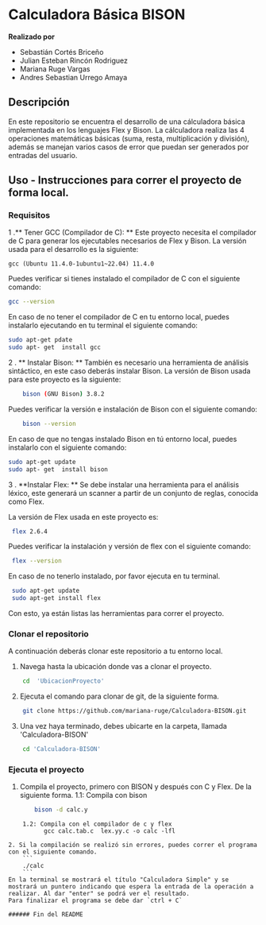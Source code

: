 # Calculadora Básica BISON

**Realizado por** 
- Sebastián Cortés Briceño
- Julian Esteban Rincón Rodriguez
- Mariana Ruge Vargas
-  Andres Sebastian Urrego Amaya

## Descripción
En este repositorio se encuentra el desarrollo de una cálculadora básica implementada en los lenguajes Flex y Bison. La cálculadora realiza las 4 operaciones matemáticas básicas (suma, resta, multiplicación y división), además se manejan varios casos de error que puedan ser generados por entradas del usuario. 

## Uso - Instrucciones para correr el proyecto de forma local.

### Requisitos
1 .**  Tener GCC  (Compilador de C): **
Este proyecto necesita el compilador de C para generar los ejecutables necesarios de Flex y Bison. La versión usada para el desarrollo es la siguiente:

    gcc (Ubuntu 11.4.0-1ubuntu1~22.04) 11.4.0

Puedes verificar si tienes instalado el compilador de C con el siguiente comando:
```bash
gcc --version
```
En caso de no tener el compilador de C en tu entorno local, puedes instalarlo  ejecutando en tu terminal el siguiente comando:
```bash
sudo apt-get pdate
sudo apt- get  install gcc
```

2 .  ** Instalar Bison: **
También es necesario una herramienta de análisis sintáctico, en este caso deberás instalar Bison. La versión de Bison usada para este proyecto es la siguiente:
```bash
	bison (GNU Bison) 3.8.2
```
Puedes verificar la versión e instalación de Bison con el siguiente comando:
```bash
	bison --version
```
En caso de que no tengas instalado Bison en tú entorno local, puedes instalarlo con el siguiente comando:
```bash
sudo apt-get update
sudo apt- get  install bison
```

3 .  **Instalar Flex: **
Se debe instalar una herramienta para el análisis léxico, este generará un scanner a partir de un conjunto de reglas, conocida como Flex.

La versión de Flex usada en este proyecto es:
```bash
 flex 2.6.4
```
Puedes verificar la instalación y versión de flex con el siguiente comando:
```bash
 flex --version
```
En caso de no tenerlo instalado, por favor ejecuta en tu terminal.
```bash
 sudo apt-get update
 sudo apt-get install flex
```
Con esto, ya están listas las herramientas para correr el proyecto.

### Clonar el repositorio

A continuación deberás clonar este repositorio a tu entorno local.

1.  Navega hasta la ubicación donde vas a clonar el proyecto.
```bash
    cd  'UbicacionProyecto'
```
2.  Ejecuta el comando para clonar de git, de la siguiente forma.
```bash
    git clone https://github.com/mariana-ruge/Calculadora-BISON.git
```
3.  Una vez haya terminado, debes ubicarte en la carpeta, llamada 'Calculadora-BISON'
```bash
    cd 'Calculadora-BISON'
```

### Ejecuta el proyecto

1.  Compila el proyecto, primero con BISON y después con C y Flex. De la siguiente forma.
	1.1: Compila con bison
	```bash
		bison -d calc.y
```
	1.2: Compila con el compilador de c y flex
		  gcc calc.tab.c  lex.yy.c -o calc -lfl

2. Si la compilación se realizó sin errores, puedes correr el programa con el siguiente comando.
    ```
	./calc
	```
En la terminal se mostrará el título "Calculadora Simple" y se mostrará un puntero indicando que espera la entrada de la operación a realizar. Al dar "enter" se podrá ver el resultado.
Para finalizar el programa se debe dar `ctrl + C`

###### Fin del README

